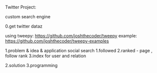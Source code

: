 Twitter Project:

custom search engine

0.get twitter dataz

using tweepy: https://github.com/joshthecoder/tweepy
example: https://github.com/joshthecoder/tweepy-examples


1.problem & idea & application
  social search 
    1.followed 
    2.ranked - page , follow rank
    3.index for user and relation

2.solution
3.programming
